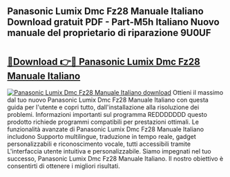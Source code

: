 ## Panasonic Lumix Dmc Fz28 Manuale Italiano Download gratuit PDF - Part-M5h Italiano Nuovo manuale del proprietario di riparazione 9U0UF

# <h2><a href="http://df95u9.blite.top/?on=Panasonic+Lumix+Dmc+Fz28+Manuale+Italiano">🔗Download 👉🔴 Panasonic Lumix Dmc Fz28 Manuale Italiano</a></h2>

[![Panasonic Lumix Dmc Fz28 Manuale Italiano download](https://i.imgur.com/lujVjoI.png)](http://df95u9.blite.top/?on=Panasonic+Lumix+Dmc+Fz28+Manuale+Italiano)
Ottieni il massimo dal tuo nuovo Panasonic Lumix Dmc Fz28 Manuale Italiano con questa guida per l'utente e copri tutto, dall'installazione alla risoluzione dei problemi. Informazioni importanti sul programma REDDDDDDD questo prodotto richiede programmi compatibili per prestazioni ottimali. Le funzionalità avanzate di Panasonic Lumix Dmc Fz28 Manuale Italiano includono Supporto multilingue, traduzione in tempo reale, gadget personalizzabili e riconoscimento vocale, tutti accessibili tramite L'interfaccia utente intuitiva e personalizzabile. Siamo impegnati nel tuo successo, Panasonic Lumix Dmc Fz28 Manuale Italiano. Il nostro obiettivo è consentirti di ottenere i migliori risultati.
